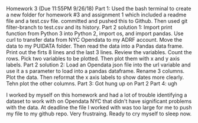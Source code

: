 Homework 3 (Due 11:55PM 9/26/18)
Part 1: Used the bash terminal to create a new folder for homework #3 and assignment 1 which included a readme file and a test.csv file. committed and pushed this to Github. Then used git filter-branch to test.csv and its history.
Part 2 solution 1: Import print function from Python 3 into Python 2, import os, and import pandas. Use curl to transfer data from NYC Opendata to my ADRF account. Move the data to my PUIDATA folder. Then read the data into a Pandas data frame. Print out the firts 8 lines and the last 3 lines. Review the variables. Count the rows. Pick two variables to be plotted. Then plot them with x and y axis labels. 
Part 2 solution 2: Load an Opendata json file into the url variable and use it a s parameter to load into a pandas dataframe. Rename 3 columns. Plot the data. Then reformat the x axis labels to show dates more clearly. Tehn plot the other columns.
Part 3: Got hung up on Part 2
Part 4: ugh

I worked by myself on this homework and had a lot of trouble identifying a dataset to work with on Opendata NYC that didn't have significant problems with the data.  At deadline the file I worked with was too large for me to push my file to my github repo.
Very frustraing.  Ready to cry myself to sleep now.
